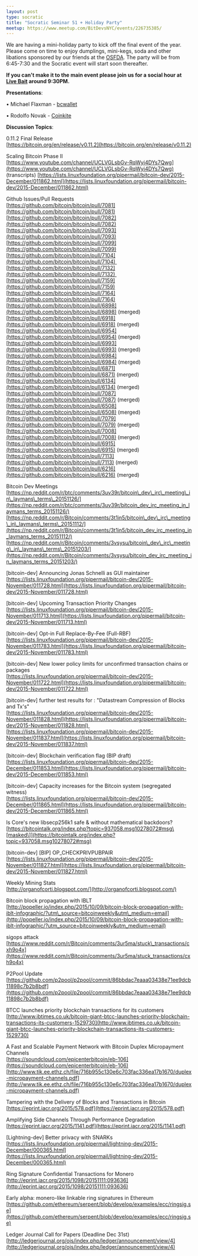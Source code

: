 ```yaml
---
layout: post
type: socratic
title: "Socratic Seminar 51 + Holiday Party"
meetup: https://www.meetup.com/BitDevsNYC/events/226735385/
---
```


We are having a mini-holiday party to kick off the final event of the year. Please come on time to enjoy dumplings, mini-kegs, soda and other libations sponsored by our friends at the [OSFDA](http://osfda.org). The party will be from 6:45-7:30 and the Socratic event will start soon thereafter.

**If you can't make it to the main event please join us for a social hour at [Live Bait](http://livebaitnyc.com/) around 9:30PM.**

**Presentations**:

• Michael Flaxman - [bcwallet](https://github.com/blockcypher/bcwallet)

• Rodolfo Novak - [Coinkite](https://coinkite.com/)

**Discussion Topics**:

0.11.2 Final Release  
[](https://bitcoin.org/en/release/v0.11.2)[https://bitcoin.org/en/release/v0.11.2](https://bitcoin.org/en/release/v0.11.2)

Scaling Bitcoin Phase II  
[](https://www.youtube.com/channel/UCLVGLsbGv-RqWyi4DYs7Qwg)[https://www.youtube.com/channel/UCLVGLsbGv-RqWyi4DYs7Qwg](https://www.youtube.com/channel/UCLVGLsbGv-RqWyi4DYs7Qwg)  
(transcripts) [](https://lists.linuxfoundation.org/pipermail/bitcoin-dev/2015-December/011862.html)[https://lists.linuxfoundation.org/pipermail/bitcoin-dev/2015-December/011862.html](https://lists.linuxfoundation.org/pipermail/bitcoin-dev/2015-December/011862.html)

Github Issues/Pull Requests  
[](https://github.com/bitcoin/bitcoin/pull/7081)[https://github.com/bitcoin/bitcoin/pull/7081](https://github.com/bitcoin/bitcoin/pull/7081)  
[](https://github.com/bitcoin/bitcoin/pull/7082)[https://github.com/bitcoin/bitcoin/pull/7082](https://github.com/bitcoin/bitcoin/pull/7082)  
[](https://github.com/bitcoin/bitcoin/pull/7093)[https://github.com/bitcoin/bitcoin/pull/7093](https://github.com/bitcoin/bitcoin/pull/7093)  
[](https://github.com/bitcoin/bitcoin/pull/7099)[https://github.com/bitcoin/bitcoin/pull/7099](https://github.com/bitcoin/bitcoin/pull/7099)  
[](https://github.com/bitcoin/bitcoin/pull/7104)[https://github.com/bitcoin/bitcoin/pull/7104](https://github.com/bitcoin/bitcoin/pull/7104)   
[](https://github.com/bitcoin/bitcoin/pull/7132)[https://github.com/bitcoin/bitcoin/pull/7132](https://github.com/bitcoin/bitcoin/pull/7132)   
[](https://github.com/bitcoin/bitcoin/pull/7159)[https://github.com/bitcoin/bitcoin/pull/7159](https://github.com/bitcoin/bitcoin/pull/7159)  
[](https://github.com/bitcoin/bitcoin/pull/7164)[https://github.com/bitcoin/bitcoin/pull/7164](https://github.com/bitcoin/bitcoin/pull/7164)  
[](https://github.com/bitcoin/bitcoin/pull/6898)[https://github.com/bitcoin/bitcoin/pull/6898](https://github.com/bitcoin/bitcoin/pull/6898) (merged)  
[](https://github.com/bitcoin/bitcoin/pull/6918)[https://github.com/bitcoin/bitcoin/pull/6918](https://github.com/bitcoin/bitcoin/pull/6918) (merged)  
[](https://github.com/bitcoin/bitcoin/pull/6954)[https://github.com/bitcoin/bitcoin/pull/6954](https://github.com/bitcoin/bitcoin/pull/6954) (merged)  
[](https://github.com/bitcoin/bitcoin/pull/6993)[https://github.com/bitcoin/bitcoin/pull/6993](https://github.com/bitcoin/bitcoin/pull/6993) (merged)  
[](https://github.com/bitcoin/bitcoin/pull/6984)[https://github.com/bitcoin/bitcoin/pull/6984](https://github.com/bitcoin/bitcoin/pull/6984) (merged)  
[](https://github.com/bitcoin/bitcoin/pull/6871)[https://github.com/bitcoin/bitcoin/pull/6871](https://github.com/bitcoin/bitcoin/pull/6871) (merged)  
[](https://github.com/bitcoin/bitcoin/pull/6134)[https://github.com/bitcoin/bitcoin/pull/6134](https://github.com/bitcoin/bitcoin/pull/6134) (merged)  
[](https://github.com/bitcoin/bitcoin/pull/7087)[https://github.com/bitcoin/bitcoin/pull/7087](https://github.com/bitcoin/bitcoin/pull/7087) (merged)  
[](https://github.com/bitcoin/bitcoin/pull/6508)[https://github.com/bitcoin/bitcoin/pull/6508](https://github.com/bitcoin/bitcoin/pull/6508) (merged)  
[](https://github.com/bitcoin/bitcoin/pull/7079)[https://github.com/bitcoin/bitcoin/pull/7079](https://github.com/bitcoin/bitcoin/pull/7079) (merged)  
[](https://github.com/bitcoin/bitcoin/pull/7008)[https://github.com/bitcoin/bitcoin/pull/7008](https://github.com/bitcoin/bitcoin/pull/7008) (merged)  
[](https://github.com/bitcoin/bitcoin/pull/6915)[https://github.com/bitcoin/bitcoin/pull/6915](https://github.com/bitcoin/bitcoin/pull/6915) (merged)  
[](https://github.com/bitcoin/bitcoin/pull/7113)[https://github.com/bitcoin/bitcoin/pull/7113](https://github.com/bitcoin/bitcoin/pull/7113) (merged)  
[](https://github.com/bitcoin/bitcoin/pull/6216)[https://github.com/bitcoin/bitcoin/pull/6216](https://github.com/bitcoin/bitcoin/pull/6216) (merged)

Bitcoin Dev Meetings  
[](https://np.reddit.com/r/btc/comments/3uv39r/bitcoin_dev_irc_meeting_in_laymans_terms_20151126/)[https://np.reddit.com/r/btc/comments/3uv39r/bitcoin\_dev\_irc\_meeting\_in\_laymans\_terms\_20151126/](https://np.reddit.com/r/btc/comments/3uv39r/bitcoin_dev_irc_meeting_in_laymans_terms_20151126/)  
[](https://np.reddit.com/r/Bitcoin/comments/3t1in5/bitcoin_dev_irc_meeting_in_laymans_terms_20151112/)[https://np.reddit.com/r/Bitcoin/comments/3t1in5/bitcoin\_dev\_irc\_meeting\_in\_laymans\_terms\_20151112/](https://np.reddit.com/r/Bitcoin/comments/3t1in5/bitcoin_dev_irc_meeting_in_laymans_terms_20151112/)  
[](https://np.reddit.com/r/Bitcoin/comments/3vsysu/bitcoin_dev_irc_meeting_in_laymans_terms_20151203/)[https://np.reddit.com/r/Bitcoin/comments/3vsysu/bitcoin\_dev\_irc\_meeting\_in\_laymans\_terms\_20151203/](https://np.reddit.com/r/Bitcoin/comments/3vsysu/bitcoin_dev_irc_meeting_in_laymans_terms_20151203/)

\[bitcoin-dev\] Announcing Jonas Schnelli as GUI maintainer  
[](https://lists.linuxfoundation.org/pipermail/bitcoin-dev/2015-November/011728.html)[https://lists.linuxfoundation.org/pipermail/bitcoin-dev/2015-November/011728.html](https://lists.linuxfoundation.org/pipermail/bitcoin-dev/2015-November/011728.html)

\[bitcoin-dev\] Upcoming Transaction Priority Changes  
[](https://lists.linuxfoundation.org/pipermail/bitcoin-dev/2015-November/011713.html)[https://lists.linuxfoundation.org/pipermail/bitcoin-dev/2015-November/011713.html](https://lists.linuxfoundation.org/pipermail/bitcoin-dev/2015-November/011713.html)

\[bitcoin-dev\] Opt-in Full Replace-By-Fee (Full-RBF)  
[](https://lists.linuxfoundation.org/pipermail/bitcoin-dev/2015-November/011783.html)[https://lists.linuxfoundation.org/pipermail/bitcoin-dev/2015-November/011783.html](https://lists.linuxfoundation.org/pipermail/bitcoin-dev/2015-November/011783.html)

\[bitcoin-dev\] New lower policy limits for unconfirmed transaction chains or packages  
[](https://lists.linuxfoundation.org/pipermail/bitcoin-dev/2015-November/011722.html)[https://lists.linuxfoundation.org/pipermail/bitcoin-dev/2015-November/011722.html](https://lists.linuxfoundation.org/pipermail/bitcoin-dev/2015-November/011722.html)

\[bitcoin-dev\] further test results for : "Datastream Compression of Blocks and Tx's"     
[](https://lists.linuxfoundation.org/pipermail/bitcoin-dev/2015-November/011828.html)[https://lists.linuxfoundation.org/pipermail/bitcoin-dev/2015-November/011828.html](https://lists.linuxfoundation.org/pipermail/bitcoin-dev/2015-November/011828.html)     
[](https://lists.linuxfoundation.org/pipermail/bitcoin-dev/2015-November/011837.html)[https://lists.linuxfoundation.org/pipermail/bitcoin-dev/2015-November/011837.html](https://lists.linuxfoundation.org/pipermail/bitcoin-dev/2015-November/011837.html)

\[bitcoin-dev\] Blockchain verification flag (BIP draft)  
[](https://lists.linuxfoundation.org/pipermail/bitcoin-dev/2015-December/011853.html)[https://lists.linuxfoundation.org/pipermail/bitcoin-dev/2015-December/011853.html](https://lists.linuxfoundation.org/pipermail/bitcoin-dev/2015-December/011853.html)

\[bitcoin-dev\] Capacity increases for the Bitcoin system (segregated witness)  
[](https://lists.linuxfoundation.org/pipermail/bitcoin-dev/2015-December/011865.html)[https://lists.linuxfoundation.org/pipermail/bitcoin-dev/2015-December/011865.html](https://lists.linuxfoundation.org/pipermail/bitcoin-dev/2015-December/011865.html)

Is Core's new libsecp256k1 safe & without mathematical backdoors?  
[](https://bitcointalk.org/index.php?topic=937058.msg10278072#msg)[https://bitcointalk.org/index.php?topic=937058.msg10278072#msg\[masked\]](https://bitcointalk.org/index.php?topic=937058.msg10278072#msg)

\[bitcoin-dev\] \[BIP\] OP\_CHECKPRIVPUBPAIR  
[](https://lists.linuxfoundation.org/pipermail/bitcoin-dev/2015-November/011827.html)[https://lists.linuxfoundation.org/pipermail/bitcoin-dev/2015-November/011827.html](https://lists.linuxfoundation.org/pipermail/bitcoin-dev/2015-November/011827.html)

Weekly Mining Stats  
[](http://organofcorti.blogspot.com/)[http://organofcorti.blogspot.com/](http://organofcorti.blogspot.com/)

Bitcoin block propagation with IBLT  
[](http://popeller.io/index.php/2015/10/09/bitcoin-block-propagation-with-iblt-infographic/?utm_source=bitcoinweekly&utm_medium=email)[http://popeller.io/index.php/2015/10/09/bitcoin-block-propagation-with-iblt-infographic/?utm\_source=bitcoinweekly&utm\_medium=email](http://popeller.io/index.php/2015/10/09/bitcoin-block-propagation-with-iblt-infographic/?utm_source=bitcoinweekly&utm_medium=email)

sigops attack  
[](https://www.reddit.com/r/Bitcoin/comments/3ur5ma/stuck_transactions/cxh9o4x)[https://www.reddit.com/r/Bitcoin/comments/3ur5ma/stuck\_transactions/cxh9o4x](https://www.reddit.com/r/Bitcoin/comments/3ur5ma/stuck_transactions/cxh9o4x)

P2Pool Update  
[](https://github.com/p2pool/p2pool/commit/86bbdac7eaaa03438e71ee9dcb11898c7b2b8bdf)[https://github.com/p2pool/p2pool/commit/86bbdac7eaaa03438e71ee9dcb11898c7b2b8bdf](https://github.com/p2pool/p2pool/commit/86bbdac7eaaa03438e71ee9dcb11898c7b2b8bdf)

BTCC launches priority blockchain transactions for its customers  
[](http://www.ibtimes.co.uk/bitcoin-giant-btcc-launches-priority-blockchain-transactions-its-customers-1529730)[http://www.ibtimes.co.uk/bitcoin-giant-btcc-launches-priority-blockchain-transactions-its-customers-1529730](http://www.ibtimes.co.uk/bitcoin-giant-btcc-launches-priority-blockchain-transactions-its-customers-1529730)

A Fast and Scalable Payment Network with Bitcoin Duplex Micropayment Channels  
[](https://soundcloud.com/epicenterbitcoin/eb-106)[https://soundcloud.com/epicenterbitcoin/eb-106](https://soundcloud.com/epicenterbitcoin/eb-106)  
[](http://www.tik.ee.ethz.ch/file/716b955c130e6c703fac336ea17b1670/duplex-micropayment-channels.pdf)[http://www.tik.ee.ethz.ch/file/716b955c130e6c703fac336ea17b1670/duplex-micropayment-channels.pdf](http://www.tik.ee.ethz.ch/file/716b955c130e6c703fac336ea17b1670/duplex-micropayment-channels.pdf)

Tampering with the Delivery of Blocks and Transactions in Bitcoin  
[](https://eprint.iacr.org/2015/578.pdf)[https://eprint.iacr.org/2015/578.pdf](https://eprint.iacr.org/2015/578.pdf)

Amplifying Side Channels Through Performance Degradation  
[](https://eprint.iacr.org/2015/1141.pdf)[https://eprint.iacr.org/2015/1141.pdf](https://eprint.iacr.org/2015/1141.pdf)

\[Lightning-dev\] Better privacy with SNARKs  
[](https://lists.linuxfoundation.org/pipermail/lightning-dev/2015-December/000365.html)[https://lists.linuxfoundation.org/pipermail/lightning-dev/2015-December/000365.html](https://lists.linuxfoundation.org/pipermail/lightning-dev/2015-December/000365.html)

Ring Signature Confidential Transactions for Monero  
[](http://eprint.iacr.org/2015/1098/20151111:093636)[http://eprint.iacr.org/2015/1098/20151111:093636](http://eprint.iacr.org/2015/1098/20151111:093636)

Early alpha: monero-like linkable ring signatures in Ethereum  
[](https://github.com/ethereum/serpent/blob/develop/examples/ecc/ringsig.se)[https://github.com/ethereum/serpent/blob/develop/examples/ecc/ringsig.se](https://github.com/ethereum/serpent/blob/develop/examples/ecc/ringsig.se)

Ledger Journal Call for Papers (Deadline Dec 31st)  
[](http://ledgerjournal.org/ojs/index.php/ledger/announcement/view/4)[http://ledgerjournal.org/ojs/index.php/ledger/announcement/view/4](http://ledgerjournal.org/ojs/index.php/ledger/announcement/view/4)
